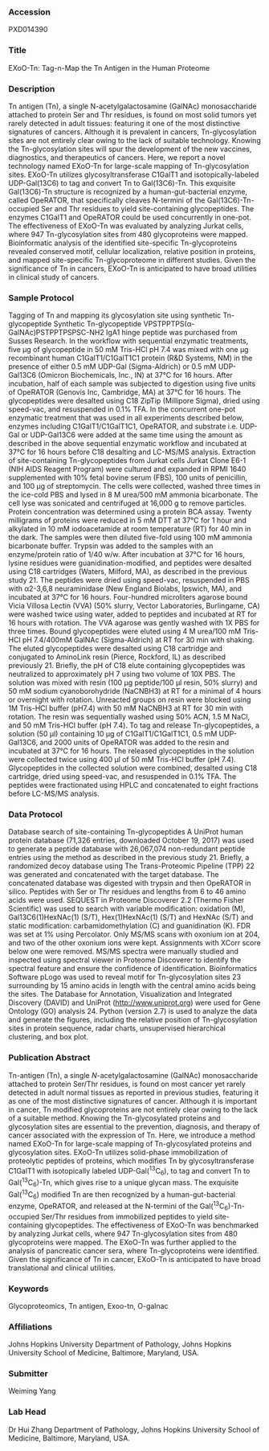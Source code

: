 ### Accession
PXD014390

### Title
EXoO-Tn: Tag-n-Map the Tn Antigen in the Human Proteome

### Description
Tn antigen (Tn), a single N-acetylgalactosamine (GalNAc) monosaccharide attached to protein Ser and Thr residues, is found on most solid tumors yet rarely detected in adult tissues: featuring it one of the most distinctive signatures of cancers. Although it is prevalent in cancers, Tn-glycosylation sites are not entirely clear owing to the lack of suitable technology. Knowing the Tn-glycosylation sites will spur the development of the new vaccines, diagnostics, and therapeutics of cancers. Here, we report a novel technology named EXoO-Tn for large-scale mapping of Tn-glycosylation sites. EXoO-Tn utilizes glycosyltransferase C1GalT1 and isotopically-labeled UDP-Gal(13C6) to tag and convert Tn to Gal(13C6)-Tn. This exquisite Gal(13C6)-Tn structure is recognized by a human-gut-bacterial enzyme, called OpeRATOR, that specifically cleaves N-termini of the Gal(13C6)-Tn-occupied Ser and Thr residues to yield site-containing glycopeptides. The enzymes C1GalT1 and OpeRATOR could be used concurrently in one-pot. The effectiveness of EXoO-Tn was evaluated by analyzing Jurkat cells, where 947 Tn-glycosylation sites from 480 glycoproteins were mapped. Bioinformatic analysis of the identified site-specific Tn-glycoproteins revealed conserved motif, cellular localization, relative position in proteins, and mapped site-specific Tn-glycoproteome in different studies. Given the significance of Tn in cancers, EXoO-Tn is anticipated to have broad utilities in clinical study of cancers.

### Sample Protocol
Tagging of Tn and mapping its glycosylation site using synthetic Tn-glycopeptide Synthetic Tn-glycopeptide VPSTPPTPS(α-GalNAc)PSTPPTPSPSC-NH2 IgA1 hinge peptide was purchased from Susses Research. In the workflow with sequential enzymatic treatments, five µg of glycopeptide in 50 mM Tris-HCl pH 7.4 was mixed with one µg recombinant human C1GalT1/C1GalT1C1 protein (R&D Systems, NM) in the presence of either 0.5 mM UDP-Gal (Sigma-Aldrich) or 0.5 mM UDP-Gal13C6 (Omicron Biochemicals, lnc., IN) at 37°C for 16 hours. After incubation, half of each sample was subjected to digestion using five units of OpeRATOR (Genovis Inc, Cambridge, MA) at 37°C for 16 hours. The glycopeptides were desalted using C18 ZipTip (Millipore Sigma), dried using speed-vac, and resuspended in 0.1% TFA. In the concurrent one-pot enzymatic treatment that was used in all experiments described below, enzymes including C1GalT1/C1GalT1C1, OpeRATOR, and substrate i.e. UDP-Gal or UDP-Gal13C6 were added at the same time using the amount as described in the above sequential enzymatic workflow and incubated at 37°C for 16 hours before C18 desalting and LC-MS/MS analysis.  Extraction of site-containing Tn-glycopeptides from Jurkat cells Jurkat Clone E6-1 (NIH AIDS Reagent Program) were cultured and expanded in RPMI 1640 supplemented with 10% fetal bovine serum (FBS), 100 units of penicillin, and 100 µg of streptomycin. The cells were collected, washed three times in the ice-cold PBS and lysed in 8 M urea/500 mM ammonia bicarbonate. The cell lyse was sonicated and centrifuged at 16,000 g to remove particles. Protein concentration was determined using a protein BCA assay. Twenty milligrams of proteins were reduced in 5 mM DTT at 37°C for 1 hour and alkylated in 10 mM iodoacetamide at room temperature (RT) for 40 min in the dark. The samples were then diluted five-fold using 100 mM ammonia bicarbonate buffer. Trypsin was added to the samples with an enzyme/protein ratio of 1/40 w/w. After incubation at 37°C for 16 hours, lysine residues were guanidination-modified, and peptides were desalted using C18 cartridges (Waters, Milford, MA), as described in the previous study 21. The peptides were dried using speed-vac, resuspended in PBS with α2-3,6,8 neuraminidase (New England Biolabs, Ipswich, MA), and incubated at 37°C for 16 hours. Four-hundred microliters agarose bound Vicia Villosa Lectin (VVA) (50% slurry, Vector Laboratories, Burlingame, CA) were washed twice using water, added to peptides and incubated at RT for 16 hours with rotation. The VVA agarose was gently washed with 1X PBS for three times. Bound glycopeptides were eluted using 4 M urea/100 mM Tris-HCl pH 7.4/400mM GalNAc (Sigma-Aldrich) at RT for 30 min with shaking. The eluted glycopeptides were desalted using C18 cartridge and conjugated to AminoLink resin (Pierce, Rockford, IL) as described previously 21. Briefly, the pH of C18 elute containing glycopeptides was neutralized to approximately pH 7 using two volume of 10X PBS. The solution was mixed with resin (100 µg peptide/100 µl resin, 50% slurry) and 50 mM sodium cyanoborohydride (NaCNBH3) at RT for a minimal of 4 hours or overnight with rotation. Unreacted groups on resin were blocked using 1M Tris-HCl buffer (pH7.4) with 50 mM NaCNBH3 at RT for 30 min with rotation. The resin was sequentially washed using 50% ACN, 1.5 M NaCl, and 50 mM Tris-HCl buffer (pH 7.4). To tag and release Tn-glycopeptides, a solution (50 µl) containing 10 µg of C1GalT1/C1GalT1C1, 0.5 mM UDP-Gal13C6, and 2000 units of OpeRATOR was added to the resin and incubated at 37°C for 16 hours. The released glycopeptides in the solution were collected twice using 400 µl of 50 mM Tris-HCl buffer (pH 7.4). Glycopeptides in the collected solution were combined, desalted using C18 cartridge, dried using speed-vac, and resuspended in 0.1% TFA. The peptides were fractionated using HPLC and concatenated to eight fractions before LC-MS/MS analysis.

### Data Protocol
Database search of site-containing Tn-glycopeptides A UniProt human protein database (71,326 entries, downloaded October 19, 2017) was used to generate a peptide database with 26,067,074 non-redundant peptide entries using the method as described in the previous study 21. Briefly, a randomized decoy database using The Trans-Proteomic Pipeline (TPP) 22 was generated and concatenated with the target database. The concatenated database was digested with trypsin and then OpeRATOR in silico. Peptides with Ser or Thr residues and lengths from 6 to 46 amino acids were used. SEQUEST in Proteome Discoverer 2.2 (Thermo Fisher Scientific) was used to search with variable modification: oxidation (M), Gal13C6(1)HexNAc(1) (S/T), Hex(1)HexNAc(1) (S/T) and HexNAc (S/T) and static modification: carbamidomethylation (C) and guanidination (K). FDR was set at 1% using Percolator. Only MS/MS scans with oxonium ion at 204, and two of the other oxonium ions were kept. Assignments with XCorr score below one were removed. MS/MS spectra were manually studied and inspected using spectral viewer in Proteome Discoverer to identify the spectral feature and ensure the confidence of identification.  Bioinformatics Software pLogo was used to reveal motif for Tn-glycosylation sites 23 surrounding by 15 amino acids in length with the central amino acids being the sites. The Database for Annotation, Visualization and Integrated Discovery (DAVID) and UniProt (http://www.uniprot.org) were used for Gene Ontology (GO) analysis 24. Python (version 2.7) is used to analyze the data and generate the figures, including the relative position of Tn-glycosylation sites in protein sequence, radar charts, unsupervised hierarchical clustering, and box plot.

### Publication Abstract
Tn-antigen (Tn), a single <i>N</i>-acetylgalactosamine (GalNAc) monosaccharide attached to protein Ser/Thr residues, is found on most cancer yet rarely detected in adult normal tissues as reported in previous studies, featuring it as one of the most distinctive signatures of cancer. Although it is important in cancer, Tn modified glycoproteins are not entirely clear owing to the lack of a suitable method. Knowing the Tn-glycosylated proteins and glycosylation sites are essential to the prevention, diagnosis, and therapy of cancer associated with the expression of Tn. Here, we introduce a method named EXoO-Tn for large-scale mapping of Tn-glycosylated proteins and glycosylation sites. EXoO-Tn utilizes solid-phase immobilization of proteolytic peptides of proteins, which modifies Tn by glycosyltransferase C1GalT1 with isotopically labeled UDP-Gal(<sup>13</sup>C<sub>6</sub>), to tag and convert Tn to Gal(<sup>13</sup>C<sub>6</sub>)-Tn, which gives rise to a unique glycan mass. The exquisite Gal(<sup>13</sup>C<sub>6</sub>) modified Tn are then recognized by a human-gut-bacterial enzyme, OpeRATOR, and released at the N-termini of the Gal(<sup>13</sup>C<sub>6</sub>)-Tn-occupied Ser/Thr residues from immobilized peptides to yield site-containing glycopeptides. The effectiveness of EXoO-Tn was benchmarked by analyzing Jurkat cells, where 947 Tn-glycosylation sites from 480 glycoproteins were mapped. The EXoO-Tn was further applied to the analysis of pancreatic cancer sera, where Tn-glycoproteins were identified. Given the significance of Tn in cancer, EXoO-Tn is anticipated to have broad translational and clinical utilities.

### Keywords
Glycoproteomics, Tn antigen, Exoo-tn, O-galnac

### Affiliations
Johns Hopkins University
Department of Pathology, Johns Hopkins University School of Medicine, Baltimore, Maryland, USA.

### Submitter
Weiming Yang

### Lab Head
Dr Hui Zhang
Department of Pathology, Johns Hopkins University School of Medicine, Baltimore, Maryland, USA.


